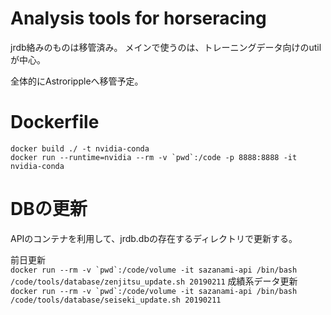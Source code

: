 # Analysis tools for horseracing
jrdb絡みのものは移管済み。
メインで使うのは、トレーニングデータ向けのutilが中心。

全体的にAstrorippleへ移管予定。

# Dockerfile
`docker build ./ -t nvidia-conda`  
``docker run --runtime=nvidia --rm -v `pwd`:/code -p 8888:8888 -it nvidia-conda``  

# DBの更新
APIのコンテナを利用して、jrdb.dbの存在するディレクトリで更新する。  

前日更新  
``docker run --rm -v `pwd`:/code/volume -it sazanami-api /bin/bash /code/tools/database/zenjitsu_update.sh 20190211``
成績系データ更新  
``docker run --rm -v `pwd`:/code/volume -it sazanami-api /bin/bash /code/tools/database/seiseki_update.sh 20190211``
